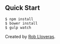 ## Quick Start

```shell
$ npm install
$ bower install
$ gulp watch
```

Created by [Rob Lloveras](http://twitter.com/robll).

